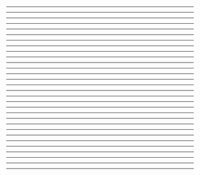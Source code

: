 -----------------------------------------------------------------------------------------------------------------------
-----------------------------------------------------------------------------------------------------------------------
-----------                                                                                                ------------
-----------                                                                                                ------------
-----------                                                                                                ------------
-----------                                                                                                ------------
--------------------------------------------                      -----------------------------------------------------
--------------------------------------------                      -----------------------------------------------------
--------------------------------------------                      -----------------------------------------------------
--------------------------------------------                      -----------------------------------------------------
--------------------------------------------                      -----------------------------------------------------
--------------------------------------------                      -----------------------------------------------------
--------------------------------------------                      -----------------------------------------------------
--------------------------------------------                      -----------------------------------------------------
--------------------------------------------                      -----------------------------------------------------
--------------------------------------------                      -----------------------------------------------------
--------------------------------------------                      -----------------------------------------------------
--------------------------------------------                      -----------------------------------------------------
--------------------------------------------                      -----------------------------------------------------
--------------------------------------------                      -----------------------------------------------------
-----------           ----------------------                      -----------------------------------------------------
-----------           ----------------------                      -----------------------------------------------------
-----------           ----------------------                      -----------------------------------------------------
-----------           ----------------------                      -----------------------------------------------------
-----------                                                       -----------------------------------------------------
-----------                                                       -----------------------------------------------------
-----------                                                       -----------------------------------------------------
-----------                                                       -----------------------------------------------------
-----------------------------------------------------------------------------------------------------------------------
-----------------------------------------------------------------------------------------------------------------------